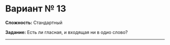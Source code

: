 # Вариант № 13
**Сложность:** Стандартный

**Задание:**  Есть ли гласная, и входящая ни в одио слово?

---